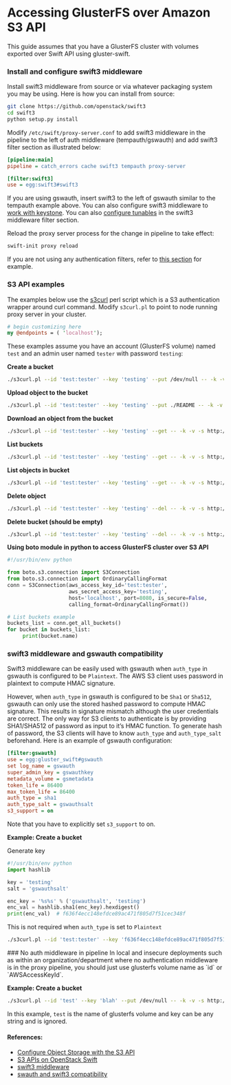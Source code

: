 # Accessing GlusterFS over Amazon S3 API
This guide assumes that you have a GlusterFS cluster with volumes exported over Swift API using gluster-swift.

### Install and configure swift3 middleware
Install swift3 middleware from source or via whatever packaging system you may be using. Here is how you can install from source:

```sh
git clone https://github.com/openstack/swift3
cd swift3
python setup.py install
```

Modify `/etc/swift/proxy-server.conf` to add swift3 middleware in the pipeline to the left of auth middleware (tempauth/gswauth) and add swift3 filter section as illustrated below:

```ini
[pipeline:main]
pipeline = catch_errors cache swift3 tempauth proxy-server

[filter:swift3]
use = egg:swift3#swift3
```
If you are using gswauth, insert swift3 to the left of gswauth similar to the tempauth example above. You can also configure swift3 middleware to [work with keystone](https://github.com/openstack/swift3). You can also [configure tunables](https://github.com/openstack/swift3/blob/master/etc/proxy-server.conf-sample) in the swift3 middleware filter section.

Reload the proxy server process for the change in pipeline to take effect:

```sh
swift-init proxy reload
```

If you are not using any authentication filters, refer to [this section](#no_auth) for example.

### S3 API examples

The examples below use the [s3curl](https://aws.amazon.com/code/128) perl script which is a S3 authentication wrapper around curl command. Modify `s3curl.pl` to point to node running proxy server in your cluster.

```perl
# begin customizing here
my @endpoints = ( 'localhost');
```

These examples assume you have an account (GlusterFS volume) named `test` and an admin user named `tester` with password `testing`:

**Create a bucket**  
```sh
./s3curl.pl --id 'test:tester' --key 'testing' --put /dev/null -- -k -v -s http://localhost:8080/bucket1
```

**Upload object to the bucket**  
```sh
./s3curl.pl --id 'test:tester' --key 'testing' --put ./README -- -k -v -s http://localhost:8080/bucket1/a/b/c
```

**Download an object from the bucket**  
```sh
./s3curl.pl --id 'test:tester' --key 'testing' --get -- -k -v -s http://localhost:8080/bucket1/a/b/c
```

**List buckets**  
```sh
./s3curl.pl --id 'test:tester' --key 'testing' --get -- -k -v -s http://localhost:8080
```

**List objects in bucket**  
```sh
./s3curl.pl --id 'test:tester' --key 'testing' --get -- -k -v -s http://localhost:8080/bucket1
```

**Delete object**  
```sh
./s3curl.pl --id 'test:tester' --key 'testing' --del -- -k -v -s http://localhost:8080/bucket1/a/b/c
```

**Delete bucket (should be empty)**  
```sh
./s3curl.pl --id 'test:tester' --key 'testing' --del -- -k -v -s http://localhost:8080/bucket1
```

**Using boto module in python to access GlusterFS cluster over S3 API**
```python
#!/usr/bin/env python

from boto.s3.connection import S3Connection
from boto.s3.connection import OrdinaryCallingFormat
conn = S3Connection(aws_access_key_id='test:tester',
                    aws_secret_access_key='testing',
                    host='localhost', port=8080, is_secure=False,
                    calling_format=OrdinaryCallingFormat())

# List buckets example
buckets_list = conn.get_all_buckets()
for bucket in buckets_list:
     print(bucket.name)
```

### swift3 middleware and gswauth compatibility

Swift3 middleware can be easily used with gswauth when `auth_type` in gswauth is configured to be `Plaintext`.
The AWS S3 client uses password in plaintext to compute HMAC signature.

However, when `auth_type` in gswauth is configured to be `Sha1` or `Sha512`, gswauth can only use the stored hashed password to compute HMAC signature. This results in signature mismatch although the user credentials are correct. The only way for S3 clients to authenticate is by providing SHA1/SHA512 of password as input to it’s HMAC function. To generate hash of password, the S3 clients will have to know `auth_type` and `auth_type_salt` beforehand. Here is an example of gswauth configuration:

```ini
[filter:gswauth]
use = egg:gluster_swift#gswauth
set log_name = gswauth
super_admin_key = gswauthkey
metadata_volume = gsmetadata
token_life = 86400
max_token_life = 86400
auth_type = sha1
auth_type_salt = gswauthsalt
s3_support = on
```

Note that you have to explicitly set `s3_support` to on.

**Example: Create a bucket**

Generate key

```python
#!/usr/bin/env python
import hashlib

key = 'testing'
salt = 'gswauthsalt'

enc_key = '%s%s' % ('gswauthsalt', 'testing')
enc_val = hashlib.sha1(enc_key).hexdigest()
print(enc_val)  # f636f4ecc148efdce89ac471f805d7f51cec348f
```
This is not required when `auth_type` is set to `Plaintext`

```sh
./s3curl.pl --id 'test:tester' --key 'f636f4ecc148efdce89ac471f805d7f51cec348f' --put /dev/null -- -k -v -s http://localhost:8080/bucket1
```

<a name="no_auth" />
### No auth middleware in pipeline
In local and insecure deployments such as within an organization/department where no authentication middleware is in the proxy pipeline, you should just use glusterfs volume name as `id` or `AWSAccessKeyId`.

**Example: Create a bucket**

```sh
./s3curl.pl --id 'test' --key 'blah' --put /dev/null -- -k -v -s http://localhost:8080/bucket1
```
In this example, `test` is the name of glusterfs volume and key can be any string and is ignored.

#### References:
* [Configure Object Storage with the S3 API](http://docs.openstack.org/juno/config-reference/content/configuring-openstack-object-storage-with-s3_api.html)
* [S3 APIs on OpenStack Swift](http://www.buildcloudstorage.com/2011/11/s3-apis-on-openstack-swift.html)
* [swift3 middleware](https://github.com/openstack/swift3)
* [swauth and swift3 compatibility](https://github.com/openstack/swauth/blob/master/doc/source/index.rst#swift3-middleware-compatibility)
